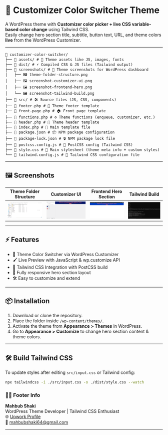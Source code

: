 # 🎨 Customizer Color Switcher Theme

A WordPress theme with **Customizer color picker + live CSS variable-based color change** using Tailwind CSS.  
Easily change hero section title, subtitle, button text, URL, and theme colors **live** from the WordPress Customizer.

---

```text
📂 customizer-color-switcher/
├── 📁 assets/ # 🎯 Theme assets like JS, images, fonts
├── 📁 dist/ # ⚡ Compiled CSS & JS files (Tailwind output)
├── 📁 screenshots/ # 📸 Theme screenshots for WordPress dashboard
│   ├── 🖼️ theme-folder-structure.png
│   ├── 🖼️ screenshot-customizer-ui.png
│   ├── 🖼️ screenshot-frontend-hero.png
│   └── 🖼️ screenshot-tailwind-build.png
├── 📁 src/ # 🛠 Source files (JS, CSS, components)
├── 📄 footer.php # 🔻 Theme footer template
├── 📄 front-page.php # 🏠 Front page template
├── 📄 functions.php # ⚙️ Theme functions (enqueue, customizer, etc.)
├── 📄 header.php # 🔺 Theme header template
├── 📄 index.php # 📃 Main template file
├── 📄 package.json # 📦 NPM package configuration
├── 📄 package-lock.json # 🔒 NPM package lock file
├── 📄 postcss.config.js # 🧵 PostCSS config (Tailwind CSS)
├── 📄 style.css # 🎨 Main stylesheet (theme meta info + custom styles)
└── 📄 tailwind.config.js # 🎯 Tailwind CSS configuration file

```
---

## 🖼️ Screenshots

| Theme Folder Structure | Customizer UI | Frontend Hero Section | Tailwind Build |
|------------------------|--------------|---------------------|----------------|
| ![Theme Folder](screenshots/theme-folder-structure.png) | ![Customizer UI](screenshots/screenshot-customizer-ui.png) | ![Frontend](screenshots/screenshot-frontend-hero.png) | ![Tailwind Build](screenshots/screenshot-tailwind-build.png) |

---

## ⚡ Features
- 🎨 Theme Color Switcher via WordPress Customizer
- 🖌 Live Preview with JavaScript & wp.customize API
- 💨 Tailwind CSS Integration with PostCSS build
- 📱 Fully responsive hero section layout
- 🛠 Easy to customize and extend

---

## 📦 Installation
1. Download or clone the repository.  
2. Place the folder inside `/wp-content/themes/`.  
3. Activate the theme from **Appearance > Themes** in WordPress.  
4. Go to **Appearance > Customize** to change hero section content & theme colors.

---

## 🛠️ Build Tailwind CSS
To update styles after editing `src/input.css` or Tailwind config:
```bash
npx tailwindcss -i ./src/input.css -o ./dist/style.css --watch
```

### 👨‍💻 Footer Info
**Mahbub Shaki**  
WordPress Theme Developer | Tailwind CSS Enthusiast  
🌐 [Upwork Profile](https://www.upwork.com/freelancers/~015df70a23d7f58180)  
📧 mahbubshaki64@gmail.com


---